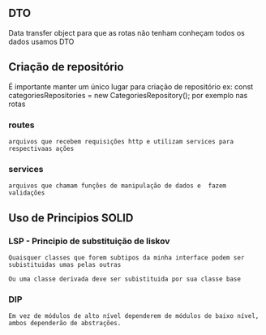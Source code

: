 ## DTO

Data transfer object
para que as rotas não tenham conheçam todos os dados usamos DTO

## Criação de repositório

É importante manter um único lugar para criação de repositório
ex: const categoriesRepositories = new CategoriesRepository();
por exemplo nas rotas

### routes

    arquivos que recebem requisições http e utilizam services para
    respectivaas ações

### services

    arquivos que chamam funções de manipulação de dados e  fazem validações

## Uso de Principios SOLID

### LSP - Principio de substituição de liskov

    Quaisquer classes que forem subtipos da minha interface podem ser subistituidas umas pelas outras

    Ou uma classe derivada deve ser subistituida por sua classe base

### DIP

    Em vez de módulos de alto nível dependerem de módulos de baixo nível, ambos dependerão de abstrações.
